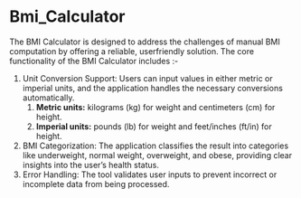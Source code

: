 # Bmi_Calculator
The BMI Calculator is designed to address the challenges of manual BMI computation by offering a reliable, userfriendly solution.
The core functionality of the BMI Calculator includes :-
<ol>
    <li>
        Unit Conversion Support: Users can input values in either metric or imperial units, and the application handles the necessary conversions automatically.
            <ol>
                <li>
                    <b>Metric units:</b> kilograms (kg) for weight and centimeters (cm) for height.
                </li>
                <li>
                    <b>Imperial units:</b> pounds (lb) for weight and feet/inches (ft/in) for height.
                </li>
            </ol>
    </li>
    <li>BMI Categorization: The application classifies the result into categories like underweight, normal weight, overweight, and obese, providing clear insights into the user’s health status.</li>
    <li>Error Handling: The tool validates user inputs to prevent incorrect or incomplete data from being processed.</li>
</ol>
